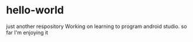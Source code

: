 # hello-world
just another respository
Working on learning to program android studio.
so far I'm enjoying it
